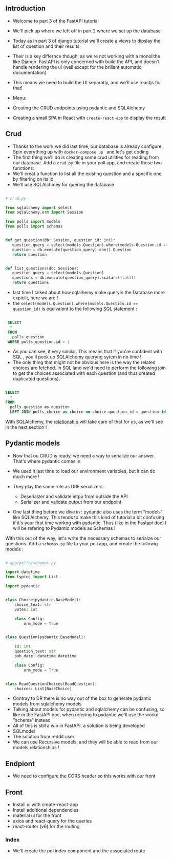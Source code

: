 ## Introduction

 - Welcome to part 3 of the FastAPI tutorial
 - We'll pick up where we left off in part 2 where we set up the database
 - Today as in part 3 of django tutorial we'll create a views to dipslay the list of question and their results
 - Their is a key differnce though, as we're not working with a monolithe like Django. FastAPI is only concerned with build the API, and doesn't handle 
 rendering the ui (well except for the brillant automatic documentation)
 - This means we need to build the UI separatly, and we'll use reactjs for that!

 - Menu: 
  - Creating the CRUD endpoints using pydantic and SQLAlchemy
  - Creating a small SPA in React with `create-react-app` to display the result


## Crud
 - Thanks to the work we did last time, our database is already configure. Spin everything up with `docker-compose up ` and let's get coding
 - The first thing we'll do is creating some crud utilities for reading from our database. Add a `crud.py` file in your poll app, and create those two functions: 
 - We'll creat a function to list all the existing question and a specific one by filtering on its id
 - We'll use SQLAlchmey for quering the database

 ```python

 # crud.py

from sqlalchemy import select
from sqlalchemy.orm import Session

from polls import models
from polls import schemas


def get_question(db: Session, question_id: int):
    question_query = select(models.Question).where(models.Question.id == question_id)
    question = db.execute(question_query).one().Question
    return question


def list_questions(db: Session):
    question_query = select(models.Question)
    questions = db.execute(question_query).scalars().all()
    return questions
```
- last time I talked about how sqlalhemy make queryin the Database more expiclit, here we are !
- the `select(models.Question).where(models.Question.id == question_id)` is equivalent to the following SQL statement : 

 ```sql

  SELECT
   * 
  FROM
    polls_question 
  WHERE polls_question.id = 1

  ```

- As you can see, it very similar. This means that if you're confident with SQL , you'll peek up SQLAlchemy queryng sytem in no time !
- The only thing that might not be obvious here is the way the related choices are fetched. In SQL land we'd need to perform the following join to 
get the choices associated with each question (and thus created duplicated questions). 

```SQL

SELECT 
  *
FROM 
  polls_question as question
  LEFT JOIN polls_choice as choice on choice.question_id = question.id
```

With SQLAlchemy, the [relationship](https://docs.sqlalchemy.org/en/14/orm/relationships.html) will take care of that for us, as we'll see in the next section ! 


## Pydantic models

- Now that ou CRUD is ready, we need a way to serialize our answer. That's where pydantic comes in
- We used it last time to load our environment variables, but it can do much more !
- They play the same role as DRF serializers:
  - Deserialzer and validate intpu from outside the API
  - Serializer and validate output from our endpoint

- One last thing before we dive in : pydantic also uses the term "models" like SQLAlchemy. This tends to make this kind of tutorial a bit confusing if it's your first time workng with pydantic. Thus (like in the Fastapi doc) I will be refering to Pydantic models as Schemas !

With this out of the way, let's write the necessary schemas to serialze our questions. Add a  `schemas.py` file to your poll app, and create the followig models : 

```python

# app/polls/schemas.py

import datetime
from typing import List

import pydantic


class Choice(pydantic.BaseModel):
    choice_text: str
    votes: int

    class Config:
        orm_mode = True


class Question(pydantic.BaseModel):

    id: int
    question_text: str
    pub_date: datetime.datetime

    class Config:
        orm_mode = True


class ReadQuestionChoices(ReadQuestion):
    choices: List[BaseChoice]
```


 - Contray to DR there is no way out of the box to generate pydantic models from sqlalchemy models
 - Talking about models for pydantic and sqlalchemy can be confusing, so like in the FastAPI doc, when refering to pydantic we'll use the workd "schema" instead
 - All of this is still a wip in FastAPI, a solution is being developed 
  - SQLmodel
  - The solution from reddit user
 - We can use Recursive models, and they will be able to read from our models relationships !



## Endpiont 
 - We need to configure the CORS header so this works with our front

## Front

 - Install ui with create-react-app
 - Install additional dependencies
  - material ui for the front
  - axios and react-query for the queries
  - react-router (v6) for the routing

### Index
 - We'll create the pol index component and the associated route
